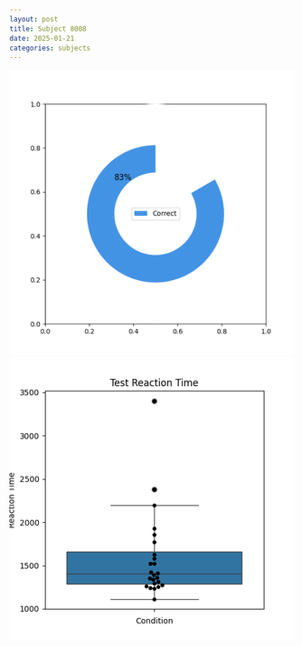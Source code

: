 ```yaml
---
layout: post
title: Subject 8008
date: 2025-01-21
categories: subjects
---
```


![](data/8008/run-17/8008_FN_acc_test.png)
![](data/8008/run-17/8008_FN_rt.png)

